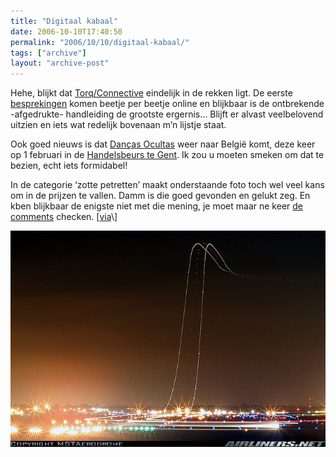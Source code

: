 ```yaml
---
title: "Digitaal kabaal"
date: 2006-10-10T17:40:50
permalink: "2006/10/10/digitaal-kabaal/"
tags: ["archive"]
layout: "archive-post"
---
```

Hehe, blijkt dat [Torq/Connective](http://www.m-audio.com/products/en_us/Conectiv-main.html "http://www.m-audio.com/products/en_us/Conectiv-main.html") eindelijk in de rekken ligt. De eerste [besprekingen](http://createdigitalmusic.com/2006/10/09/m-audio-torqconectiv-dj-early-adopters-share-tips-and-reviews/ "http://createdigitalmusic.com/2006/10/09/m-audio-torqconectiv-dj-early-adopters-share-tips-and-reviews/") komen beetje per beetje online en blijkbaar is de ontbrekende -afgedrukte- handleiding de grootste ergernis… Blijft er alvast veelbelovend uitzien en iets wat redelijk bovenaan m’n lijstje staat.

Ook goed nieuws is dat [Danças Ocultas](http://dancasocultas.weblog.com.pt/ "http://dancasocultas.weblog.com.pt/") weer naar België komt, deze keer op 1 februari in de [Handelsbeurs te Gent](http://www.handelsbeurs.be/concert.php?c=53 "http://www.handelsbeurs.be/concert.php?c=53"). Ik zou u moeten smeken om dat te bezien, echt iets formidabel!

In de categorie ‘zotte petretten’ maakt onderstaande foto toch wel veel kans om in de prijzen te vallen. Damm is die goed gevonden en gelukt zeg. En kben blijkbaar de enigste niet met die mening, je moet maar ne keer [de comments](http://www.airliners.net/open.file/0925096/M/ "http://www.airliners.net/open.file/0925096/M/") checken. \[[via](http://www.makezine.com/blog/archive/2006/10/time_lapse_phot.html "http://www.makezine.com/blog/archive/2006/10/time_lapse_phot.html")\]  
[](http://www.donebysimon.be/2006/10/10/digitaal-kabaal/tafe-off/ "http://www.airliners.net/open.file/0925096/M/")

[![Tafe-off](/images/blog/2006/10/takeof.jpg)](http://www.donebysimon.be/2006/10/10/digitaal-kabaal/tafe-off/ "http://www.airliners.net/open.file/0925096/M/")
